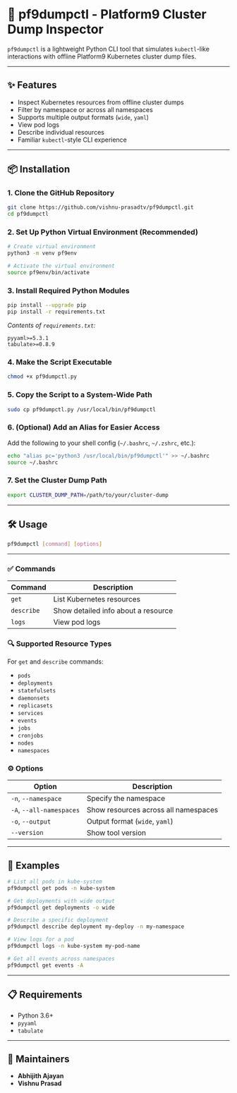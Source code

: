 # 🚀 pf9dumpctl - Platform9 Cluster Dump Inspector

`pf9dumpctl` is a lightweight Python CLI tool that simulates `kubectl`-like interactions with offline Platform9 Kubernetes cluster dump files.

---

## ✨ Features

- Inspect Kubernetes resources from offline cluster dumps
- Filter by namespace or across all namespaces
- Supports multiple output formats (`wide`, `yaml`)
- View pod logs
- Describe individual resources
- Familiar `kubectl`-style CLI experience

---

## 📦 Installation

### 1. Clone the GitHub Repository

```bash
git clone https://github.com/vishnu-prasadtv/pf9dumpctl.git
cd pf9dumpctl
```

### 2. Set Up Python Virtual Environment (Recommended)

```bash
# Create virtual environment
python3 -m venv pf9env

# Activate the virtual environment
source pf9env/bin/activate
```

### 3. Install Required Python Modules

```bash
pip install --upgrade pip
pip install -r requirements.txt
```

*Contents of `requirements.txt`:*
```
pyyaml>=5.3.1
tabulate>=0.8.9
```

### 4. Make the Script Executable

```bash
chmod +x pf9dumpctl.py
```

### 5. Copy the Script to a System-Wide Path

```bash
sudo cp pf9dumpctl.py /usr/local/bin/pf9dumpctl
```

### 6. (Optional) Add an Alias for Easier Access

Add the following to your shell config (`~/.bashrc`, `~/.zshrc`, etc.):


```bash
echo "alias pc='python3 /usr/local/bin/pf9dumpctl'" >> ~/.bashrc
source ~/.bashrc
```

### 7. Set the Cluster Dump Path

```bash
export CLUSTER_DUMP_PATH=/path/to/your/cluster-dump
```

---

## 🛠️ Usage

```bash
pf9dumpctl [command] [options]
```

---

### ✅ Commands

| Command     | Description                          |
|-------------|--------------------------------------|
| `get`       | List Kubernetes resources            |
| `describe`  | Show detailed info about a resource  |
| `logs`      | View pod logs                        |

### 🔍 Supported Resource Types

For `get` and `describe` commands:
- `pods`
- `deployments`
- `statefulsets`
- `daemonsets`
- `replicasets`
- `services`
- `events`
- `jobs`
- `cronjobs`
- `nodes`
- `namespaces`

### ⚙️ Options

| Option                  | Description                                |
|-------------------------|--------------------------------------------|
| `-n`, `--namespace`     | Specify the namespace                      |
| `-A`, `--all-namespaces`| Show resources across all namespaces       |
| `-o`, `--output`        | Output format (`wide`, `yaml`)             |
| `--version`             | Show tool version                          |

---

## 🔧 Examples

```bash
# List all pods in kube-system
pf9dumpctl get pods -n kube-system

# Get deployments with wide output
pf9dumpctl get deployments -o wide

# Describe a specific deployment
pf9dumpctl describe deployment my-deploy -n my-namespace

# View logs for a pod
pf9dumpctl logs -n kube-system my-pod-name

# Get all events across namespaces
pf9dumpctl get events -A
```

---

## 📋 Requirements

- Python 3.6+
- `pyyaml`
- `tabulate`

---

## 👥 Maintainers

- **Abhijith Ajayan**
- **Vishnu Prasad**
